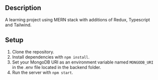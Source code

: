## Description
A learning project using MERN stack with additions of Redux, Typescript and Tailwind.

## Setup

1. Clone the repository.
2. Install dependencies with `npm install`.
3. Set your MongoDB URI as an environment variable named `MONGODB_URI` in the .env file located in the backend folder.
4. Run the server with `npm start`.
